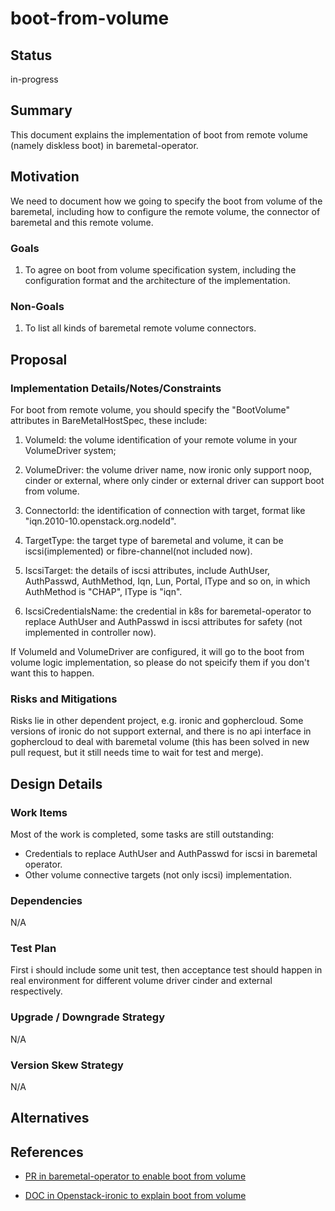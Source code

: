 <!--
 This work is licensed under a Creative Commons Attribution 3.0
 Unported License.

 http://creativecommons.org/licenses/by/3.0/legalcode
-->

# boot-from-volume 

## Status 

in-progress 

## Summary 

This document explains the implementation of  boot from remote volume (namely diskless boot) in baremetal-operator. 

## Motivation 

We need to document how we going to specify the boot from volume of the baremetal, including how to configure the remote volume,  the connector of baremetal and this remote volume. 

### Goals 

1. To agree on boot from volume specification system, including the configuration format and the architecture of the implementation. 

### Non-Goals 

1. To list all kinds of baremetal remote volume connectors.  

## Proposal 

### Implementation Details/Notes/Constraints 

For boot from remote volume, you should specify the "BootVolume" attributes in BareMetalHostSpec,   these include: 

1. VolumeId: the volume identification of your remote volume in your VolumeDriver system; 

2. VolumeDriver: the volume driver name, now ironic only support noop, cinder or external, where only cinder or external driver can support boot from volume. 

3. ConnectorId:  the identification of connection with target, format like "iqn.2010-10.openstack.org.nodeId".

4. TargetType: the target type of baremetal and volume, it can be iscsi(implemented) or fibre-channel(not included now). 

5. IscsiTarget: the details of iscsi attributes, include AuthUser, AuthPasswd, AuthMethod, Iqn, Lun, Portal, IType and so on, in which AuthMethod is "CHAP",  IType is "iqn". 

6. IscsiCredentialsName:  the credential in k8s for baremetal-operator to replace AuthUser and AuthPasswd in iscsi attributes for safety (not implemented in controller now).


If VolumeId and VolumeDriver are configured, it will go to the boot from volume logic implementation, so please do not speicify them if you don't want this to happen. 


### Risks and Mitigations 

Risks lie in other dependent project, e.g. ironic and gophercloud.  Some versions of ironic do not support external,  and there is no api interface in gophercloud to deal with baremetal volume (this has been solved in new pull request, but it still needs time to wait for test and merge). 

## Design Details

### Work Items

Most of the work is completed, some tasks are still outstanding:

- Credentials to replace AuthUser and AuthPasswd for iscsi in baremetal operator.
- Other volume connective targets (not only iscsi) implementation.

### Dependencies

N/A

### Test Plan

First i should include some unit test, then acceptance test should happen in real environment for different volume driver cinder and external respectively.

### Upgrade / Downgrade Strategy

N/A

### Version Skew Strategy

N/A

## Alternatives

## References

- [PR in baremetal-operator to enable boot from volume](https://github.com/metal3-io/baremetal-operator/pull/1147)

- [DOC in Openstack-ironic to explain boot from volume](https://docs.openstack.org/ironic/rocky/admin/boot-from-volume.html)








